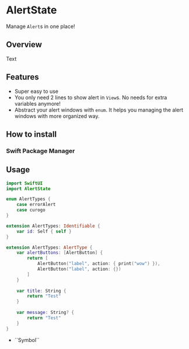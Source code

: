 # AlertState
Manage `Alert`s in one place! 

## Overview

<!--@START_MENU_TOKEN@-->Text<!--@END_MENU_TOKEN@-->

## Features
- Super easy to use
- You only need 2 lines to show alert in `View`s.  No needs for extra variables anymore!
- Abstract your alert windows with `enum`. It helps you managing the alert windows with more organized way.

## How to install
### Swift Package Manager


## Usage
``` Swift
import SwiftUI
import AlertState

enum AlertTypes {
    case errorAlert
    case curogo
}

extension AlertTypes: Identifiable {
    var id: Self { self }
}

extension AlertTypes: AlertType {
    var alertButtons: [AlertButton] {
        return [
            AlertButton("label", action: { print("wow") }),
            AlertButton("label", action: {})
        ]
    }
    
    var title: String {
        return "Test"
    }
    
    var message: String? {
        return "Test"
    }
}
```

- <!--@START_MENU_TOKEN@-->``Symbol``<!--@END_MENU_TOKEN@-->
